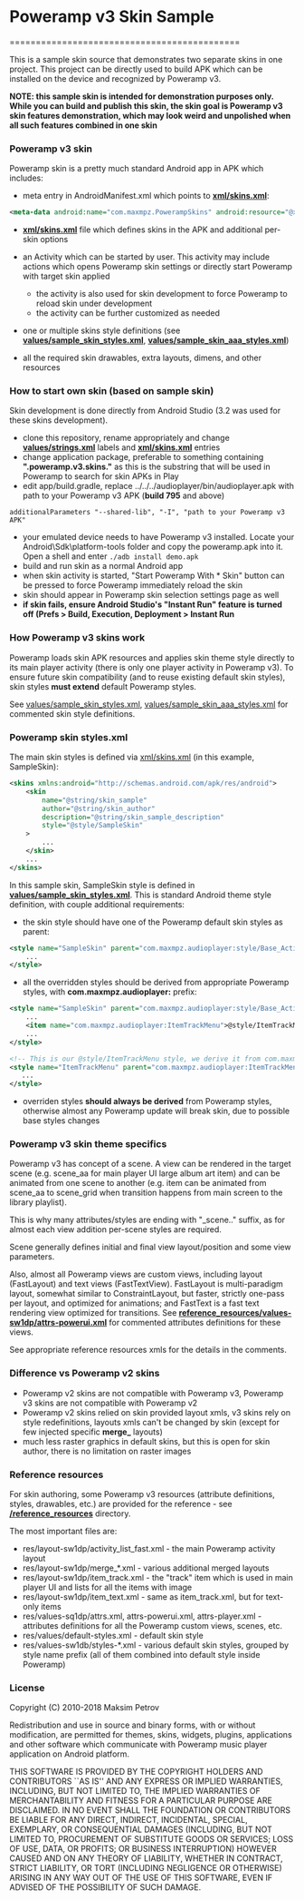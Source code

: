 # Poweramp v3 Skin Sample
============================================

This is a sample skin source that demonstrates two separate skins in one project.
This project can be directly used to build APK which can be installed on the device and recognized by
Poweramp v3.

**NOTE: this sample skin is intended for demonstration purposes only. While you can build and publish this skin, the skin goal is Poweramp v3 skin features demonstration, which may look weird
and unpolished when all such features combined in one skin**


### Poweramp v3 skin

Poweramp skin is a pretty much standard Android app in APK which includes:
* meta entry in AndroidManifest.xml which points to **[xml/skins.xml](app/src/main/res/xml/skins.xml)**:
```xml
<meta-data android:name="com.maxmpz.PowerampSkins" android:resource="@xml/skins"/>
```
* **[xml/skins.xml](app/src/main/res/xml/skins.xml)** file which defines skins in the APK and additional per-skin options

* an Activity which can be started by user. This activity may include actions which
opens Poweramp skin settings or directly start Poweramp with target skin applied
    * the activity is also used for skin development to force Poweramp to reload skin under development
    * the activity can be further customized as needed

* one or multiple skins style definitions (see **[values/sample_skin_styles.xml](app/src/main/res/values/sample_skin_styles.xml)**, **[values/sample_skin_aaa_styles.xml](app/src/main/res/values/sample_skin_aaa_styles.xml)**)
* all the required skin drawables, extra layouts, dimens, and other resources

### How to start own skin (based on sample skin)

Skin development is done directly from Android Studio (3.2 was used for these skins development).
* clone this repository, rename appropriately and change **[values/strings.xml](app/src/main/res/values/strings.xml)** labels and **[xml/skins.xml](app/src/main/res/xml/skins.xml)** entries
* change application package, preferable to something containing **".poweramp.v3.skins."** as this is the substring that will be used in Poweramp to search for skin APKs in Play
* edit app/build.gradle, replace ../../../audioplayer/bin/audioplayer.apk with path to your Poweramp v3 APK (**build 795** and above)
```
additionalParameters "--shared-lib", "-I", "path to your Poweramp v3 APK"
```
* your emulated device needs to have Poweramp v3 installed. Locate your Android\Sdk\platform-tools folder and copy the poweramp.apk into it. Open a shell and enter `./adb install demo.apk`
* build and run skin as a normal Android app
* when skin activity is started, "Start Poweramp With * Skin" button can be pressed to force Poweramp immediately reload the skin
* skin should appear in Poweramp skin selection settings page as well
* **if skin fails, ensure Android Studio's "Instant Run" feature is turned off (Prefs > Build, Execution, Deployment > Instant Run**

### How Poweramp v3 skins work

Poweramp loads skin APK resources and applies skin theme style directly to its main player activity (there is only one player activity in Poweramp v3).
To ensure future skin compatibility (and to reuse existing default skin styles), skin styles **must extend** default Poweramp styles.

See [values/sample_skin_styles.xml](app/src/main/res/values/sample_skin_styles.xml), [values/sample_skin_aaa_styles.xml](app/src/main/res/values/sample_skin_aaa_styles.xml) for commented skin style definitions.

### Poweramp skin styles.xml

The main skin styles is defined via [xml/skins.xml](app/src/main/res/xml/skins.xml) (in this example, SampleSkin):
```xml
<skins xmlns:android="http://schemas.android.com/apk/res/android">
    <skin
        name="@string/skin_sample"
        author="@string/skin_author"
        description="@string/skin_sample_description"
        style="@style/SampleSkin"
    >
        ...
    </skin>
    ...
</skins>
```


In this sample skin, SampleSkin style is defined in **[values/sample_skin_styles.xml](app/src/main/res/values/sample_skin_styles.xml)**.
This is standard Android theme style definition, with couple additional requirements:
* the skin style should have one of the Poweramp default skin styles as parent:
```xml
<style name="SampleSkin" parent="com.maxmpz.audioplayer:style/Base_ActivityTheme_Default">
    ...
</style>
```

* all the overridden styles should be derived from appropriate Poweramp styles, with **com.maxmpz.audioplayer:** prefix:
```xml
<style name="SampleSkin" parent="com.maxmpz.audioplayer:style/Base_ActivityTheme_Default">
    ...
    <item name="com.maxmpz.audioplayer:ItemTrackMenu">@style/ItemTrackMenu</item><!-- We override com.maxmpz.audioplayer:ItemTrackMenu with own @style/ItemTrackMenu -->
    ...
</style>

<!-- This is our @style/ItemTrackMenu style, we derive it from com.maxmpz.audioplayer:ItemTrackMenu -->
<style name="ItemTrackMenu" parent="com.maxmpz.audioplayer:ItemTrackMenu">
   ...
</style>

```

* overriden styles **should always be derived** from Poweramp styles, otherwise almost any Poweramp update will break skin, due to possible base styles changes

### Poweramp v3 skin theme specifics
Poweramp v3 has concept of a scene. A view can be rendered in the target scene (e.g. scene_aa for main player UI large album art item) and can be animated from one scene to another
(e.g. item can be animated from scene_aa to scene_grid when transition happens from main screen to the library playlist).

This is why many attributes/styles are ending with "_scene.." suffix, as for almost each view addition per-scene styles are required.

Scene generally defines initial and final view layout/position and some view parameters.

Also, almost all Poweramp views are custom views, including layout (FastLayout) and text views (FastTextView). FastLayout is multi-paradigm layout, somewhat similar to ConstraintLayout,
but faster, strictly one-pass per layout, and optimized for animations; and FastText is a fast text rendering view optimized for transitions. See **[reference_resources/values-sw1dp/attrs-powerui.xml](/poweramp_skin_sdk/reference_resources/values-sw1dp/attrs-powerui.xml)** for commented attributes definitions
for these views.

See appropriate reference resources xmls for the details in the comments.

### Difference vs Poweramp v2 skins
* Poweramp v2 skins are not compatible with Poweramp v3, Poweramp v3 skins are not compatible with Poweramp v2
* Poweramp v2 skins relied on skin provided layout xmls, v3 skins rely on style redefinitions, layouts xmls can't be changed by skin (except for few injected specific **merge_** layouts)
* much less raster graphics in default skins, but this is open for skin author, there is no limitation on raster images


### Reference resources

For skin authoring, some Poweramp v3 resources (attribute definitions, styles, drawables, etc.) are provided for the reference - see **[/reference_resources](/poweramp_skin_sdk/reference_resources)** directory.

The most important files are:
* res/layout-sw1dp/activity_list_fast.xml - the main Poweramp activity layout
* res/layout-sw1dp/merge_*.xml - various additional merged layouts
* res/layout-sw1dp/item_track.xml - the "track" item which is used in main player UI and lists for all the items with image
* res/layout-sw1dp/item_text.xml - same as item_track.xml, but for text-only items
* res/values-sq1dp/attrs.xml, attrs-powerui.xml, attrs-player.xml - attributes definitions for all the Poweramp custom views, scenes, etc.
* res/values/default-styles.xml - default skin style
* res/values-sw1db/styles-*.xml - various default skin styles, grouped by style name prefix (all of them combined into default style inside Poweramp)

### License

Copyright (C) 2010-2018 Maksim Petrov

Redistribution and use in source and binary forms, with or without
modification, are permitted for themes, skins, widgets, plugins, applications and other software
which communicate with Poweramp music player application on Android platform.

THIS SOFTWARE IS PROVIDED BY THE COPYRIGHT HOLDERS AND CONTRIBUTORS
``AS IS'' AND ANY EXPRESS OR IMPLIED WARRANTIES, INCLUDING, BUT NOT
LIMITED TO, THE IMPLIED WARRANTIES OF MERCHANTABILITY AND FITNESS FOR
A PARTICULAR PURPOSE ARE DISCLAIMED.  IN NO EVENT SHALL THE FOUNDATION OR
CONTRIBUTORS BE LIABLE FOR ANY DIRECT, INDIRECT, INCIDENTAL, SPECIAL,
EXEMPLARY, OR CONSEQUENTIAL DAMAGES (INCLUDING, BUT NOT LIMITED TO,
PROCUREMENT OF SUBSTITUTE GOODS OR SERVICES; LOSS OF USE, DATA, OR
PROFITS; OR BUSINESS INTERRUPTION) HOWEVER CAUSED AND ON ANY THEORY OF
LIABILITY, WHETHER IN CONTRACT, STRICT LIABILITY, OR TORT (INCLUDING
NEGLIGENCE OR OTHERWISE) ARISING IN ANY WAY OUT OF THE USE OF THIS
SOFTWARE, EVEN IF ADVISED OF THE POSSIBILITY OF SUCH DAMAGE.



